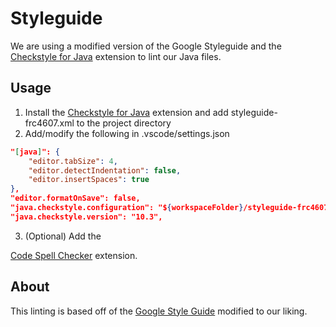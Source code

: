 # Styleguide
We are using a modified version of the Google Styleguide and the 
<a href="https://marketplace.visualstudio.com/items?itemName=shengchen.vscode-checkstyle">
Checkstyle for Java</a> extension to lint our Java files.

## Usage
1. Install the <a href="https://marketplace.visualstudio.com/items?itemName=shengchen.vscode-checkstyle">
Checkstyle for Java</a> extension and add styleguide-frc4607.xml to the project directory
2. Add/modify the following in .vscode/settings.json

```json
"[java]": {
    "editor.tabSize": 4,
    "editor.detectIndentation": false,
    "editor.insertSpaces": true
},
"editor.formatOnSave": false,
"java.checkstyle.configuration": "${workspaceFolder}/styleguide-frc4607.xml",
"java.checkstyle.version": "10.3",
```
3. (Optional) Add the 
<a href="https://marketplace.visualstudio.com/items?itemName=streetsidesoftware.code-spell-checker">
Code Spell Checker</a> extension.

## About
This linting is based off of the <a href="https://google.github.io/styleguide/javaguide.html">Google Style Guide</a>
modified to our liking.
